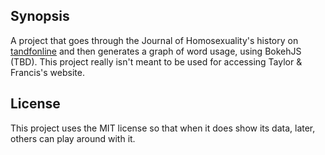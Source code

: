 ## Synopsis

A project that goes through the Journal of Homosexuality's history on [tandfonline](http://www.tandfonline.com/loi/wjhm20) and then generates a graph of word usage, using BokehJS (TBD).
This project really isn't meant to be used for accessing Taylor & Francis's website.

## License

This project uses the MIT license so that when it does show its data, later, others can play around with it.
